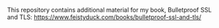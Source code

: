 This repository contains additional material for my book, Bulletproof SSL and TLS: https://www.feistyduck.com/books/bulletproof-ssl-and-tls/